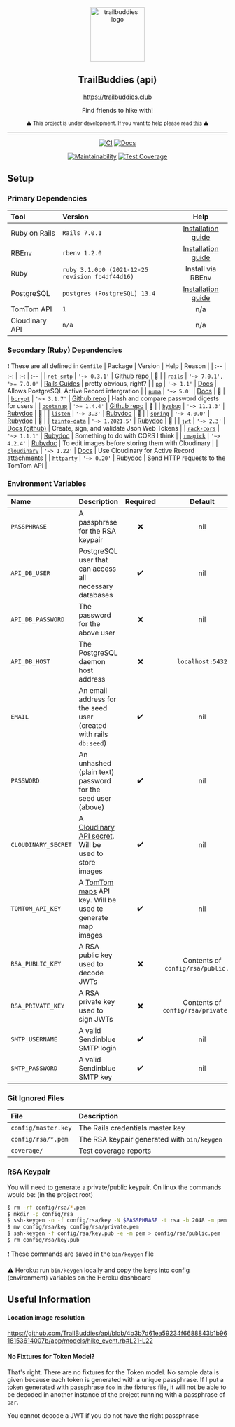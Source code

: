 <div align="center">
  
  <img src="https://i.ibb.co/L5pYP25/logo.png" alt="trailbuddies logo" width="124" />
  
  ## TrailBuddies (api)
  
  https://trailbuddies.club
  
  Find friends to hike with!
  
  <sub>

  ⚠️ This project is under development. If you want to help please read [this](https://trailbuddies.club/join) ⚠️

  </sub>

</div>

---

<div align="center">
  
  [![CI](https://github.com/TrailBuddies/api/actions/workflows/ci.yml/badge.svg)](https://github.com/TrailBuddies/api/actions/workflows/ci.yml)
  [![Docs](https://github.com/TrailBuddies/api/actions/workflows/docs.yml/badge.svg)](https://github.com/TrailBuddies/api/actions/workflows/docs.yml)
  
  [![Maintainability](https://api.codeclimate.com/v1/badges/18472595c433d05014c4/maintainability)](https://codeclimate.com/github/TrailBuddies/api/maintainability)
[![Test Coverage](https://api.codeclimate.com/v1/badges/18472595c433d05014c4/test_coverage)](https://codeclimate.com/github/TrailBuddies/api/test_coverage)
  
</div>

## Setup
### Primary Dependencies
| Tool | Version | Help |
| :-- | :-- | :-: |
| Ruby on Rails | `Rails 7.0.1` | [Installation guide](https://guides.rubyonrails.org/getting_started.html#creating-a-new-rails-project-installing-rails) |
| RBEnv | `rbenv 1.2.0` | [Installation guide](https://github.com/rbenv/rbenv#installation) |
| Ruby | `ruby 3.1.0p0 (2021-12-25 revision fb4df44d16)` | Install via RBEnv |
| PostgreSQL | `postgres (PostgreSQL) 13.4` | [Installation guide](https://www.postgresql.org/download/) |
| TomTom API | `1` | n/a |
| Cloudinary API | `n/a` | n/a |

### Secondary (Ruby) Dependencies
❗ These are all defined in `Gemfile`
| Package | Version | Help | Reason |
| :-- | :-: | :-: | :-- |
| [`net-smtp`](https://rubygems.org/gems/net-smtp) | `'~> 0.3.1'` | [Github repo](https://github.com/ruby/net-smtp) | 🤷 |
| [`rails`](https://rubygems.org/gems/rails) | `'~> 7.0.1', '>= 7.0.0'` | [Rails Guides](https://guides.rubyonrails.org/) | pretty obvious, right? |
| [`pg`](https://rubygems.org/gems/pg) | `'~> 1.1'` | [Docs](https://deveiate.org/code/pg/) | Allows PostgreSQL Active Record intergration |
| [`puma`](https://rubygems.org/gems/puma) | `'~> 5.0'` | [Docs](https://puma.io/puma/) | 🤷 |
| [`bcrypt`](https://rubygems.org/gems/bcrypt) | `'~> 3.1.7'` | [Github repo](https://github.com/bcrypt-ruby/bcrypt-ruby) | Hash and compare password digests for users |
| [`bootsnap`](https://rubygems.org/gems/bootsnap) | `'>= 1.4.4'` | [Github repo](https://github.com/Shopify/bootsnap) | 🤷 |
| [`byebug`](https://rubygems.org/gems/byebug) | `'~> 11.1.3'` | [Rubydoc](https://www.rubydoc.info/gems/byebug/11.1.3) | 🤷 |
| [`listen`](https://rubygems.org/gems/listen) | `'~> 3.3'` | [Rubydoc](https://www.rubydoc.info/gems/listen/3.3.0) | 🤷 |
| [`spring`](https://rubygems.org/gems/spring) | `'~> 4.0.0'` | [Rubydoc](https://www.rubydoc.info/gems/spring/4.0.0) | 🤷 |
| [`tzinfo-data`](https://rubygems.org/gems/tzinfo-data) | `'~> 1.2021.5'` | [Rubydoc](https://www.rubydoc.info/gems/tzinfo-data/1.2021.5) | 🤷 |
| [`jwt`](https://rubygems.org/gems/jwt) | `'~> 2.3'` | [Docs (github)](https://github.com/jwt/ruby-jwt/blob/master/README.md) | Create, sign, and validate Json Web Tokens |
| [`rack-cors`](https://rubygems.org/gems/rack-cors) | `'~> 1.1.1'` | [Rubydoc](https://www.rubydoc.info/gems/rack-cors/1.1.1) | Something to do with CORS I think |
| [`rmagick`](https://rubygems.org/gems/rmagick) | `'~> 4.2.4'` | [Rubydoc](https://www.rubydoc.info/gems/rmagick/4.2.4) | To edit images before storing them with Cloudinary |
| [`cloudinary`](https://rubygems.org/gems/cloudinary) | `'~> 1.22'` | [Docs](http://cloudinary.com/documentation/rails_integration) | Use Cloudinary for Active Record attachments |
| [`httparty`](https://rubygems.org/gems/httparty) | `'~> 0.20'` | [Rubydoc](https://www.rubydoc.info/gems/httparty/0.20.0) | Send HTTP requests to the TomTom API |

### Environment Variables
| Name | Description | Required | Default |
| :-- | :-- | :-: | :-: |
| `PASSPHRASE` | A passphrase for the RSA keypair | ❌ | nil |
| `API_DB_USER` | PostgreSQL user that can access all necessary databases | ✔️ | nil |
| `API_DB_PASSWORD` | The password for the above user | ❌ | nil |
| `API_DB_HOST` | The PostgreSQL daemon host address | ❌ | `localhost:5432` |
| `EMAIL` | An email address for the seed user (created with rails `db:seed`) | ✔️ | nil |
| `PASSWORD` | An unhashed (plain text) password for the seed user (above) | ✔️ | nil |
| `CLOUDINARY_SECRET` | A [Cloudinary API secret](https://cloudinary.com/documentation/cloudinary_glossary#api_key_and_secret). Will be used to store images | ✔️ | nil |
| `TOMTOM_API_KEY` | A [TomTom maps](https://developer.tomtom.com/map-display-api/documentation/product-information/introduction) API key. Will be used te generate map images | ✔️ | nil |
| `RSA_PUBLIC_KEY` | A RSA public key used to decode JWTs | ❌ | Contents of `config/rsa/public.pem` |
| `RSA_PRIVATE_KEY` | A RSA private key used to sign JWTs | ❌ | Contents of `config/rsa/private.pem` |
| `SMTP_USERNAME` | A valid Sendinblue SMTP login | ✔️ | nil |
| `SMTP_PASSWORD` | A valid Sendinblue SMTP key | ✔️ | nil |

### Git Ignored Files
| File | Description |
| :-- | :-- |
| `config/master.key` | The Rails credentials master key |
| `config/rsa/*.pem` | The RSA keypair generated with `bin/keygen` |
| `coverage/` | Test coverage reports |

### RSA Keypair
You will need to generate a private/public keypair. On linux the commands would be: (in the project root)
```bash
$ rm -rf config/rsa/*.pem
$ mkdir -p config/rsa
$ ssh-keygen -o -f config/rsa/key -N $PASSPHRASE -t rsa -b 2048 -m pem
$ mv config/rsa/key config/rsa/private.pem
$ ssh-keygen -f config/rsa/key.pub -e -m pem > config/rsa/public.pem
$ rm config/rsa/key.pub
```
❗ These commands are saved in the `bin/keygen` file

⚠️ Heroku: run `bin/keygen` locally and copy the keys into config (environment) variables on the Heroku dashboard


## Useful Information
#### Location image resolution
https://github.com/TrailBuddies/api/blob/4b3b7d61ea59234f6688843b1b9618153614007b/app/models/hike_event.rb#L21-L22

#### No Fixtures for Token Model?
That's right. There are no fixtures for the Token model. No sample data is given because each token is generated with a unique passphrase. If I put a token generated with passphrase `foo` in the fixtures file, it will not be able to be decoded in another instance of the project running with a passphrase of `bar`.

You cannot decode a JWT if you do not have the right passphrase
